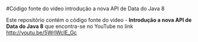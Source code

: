 #Código fonte do vídeo introdução a nova API de Data do Java 8

Este repositório contém o código fonte do vídeo - **Introdução a nova API de Data do Java 8** que encontra-se no
YouTube no link http://youtu.be/5WrIWclE_Gc 
